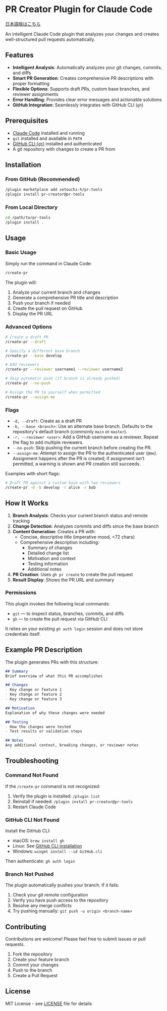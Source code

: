# PR Creator Plugin for Claude Code

[日本語版はこちら](README.ja.md)

An intelligent Claude Code plugin that analyzes your changes and creates well-structured pull requests automatically.

## Features

- **Intelligent Analysis**: Automatically analyzes your git changes, commits, and diffs
- **Smart PR Generation**: Creates comprehensive PR descriptions with proper formatting
- **Flexible Options**: Supports draft PRs, custom base branches, and reviewer assignments
- **Error Handling**: Provides clear error messages and actionable solutions
- **GitHub Integration**: Seamlessly integrates with GitHub CLI (`gh`)

## Prerequisites

- [Claude Code](https://claude.ai/download) installed and running
- `git` installed and available in `PATH`
- [GitHub CLI (`gh`)](https://cli.github.com/) installed and authenticated
- A git repository with changes to create a PR from

## Installation

### From GitHub (Recommended)

```bash
/plugin marketplace add setouchi-h/pr-tools
/plugin install pr-creator@pr-tools
```

### From Local Directory

```bash
cd /path/to/pr-tools
/plugin install .
```

## Usage

### Basic Usage

Simply run the command in Claude Code:

```bash
/create-pr
```

The plugin will:
1. Analyze your current branch and changes
2. Generate a comprehensive PR title and description
3. Push your branch if needed
4. Create the pull request on GitHub
5. Display the PR URL

### Advanced Options

```bash
# Create a draft PR
/create-pr --draft

# Specify a different base branch
/create-pr --base develop

# Add reviewers
/create-pr --reviewer username1 --reviewer username2

# Skip automatic push (if branch is already pushed)
/create-pr --no-push

# Assign the PR to yourself when permitted
/create-pr --assign-me
```

### Flags

- `-d, --draft`: Create as a draft PR
- `-b, --base <branch>`: Use an alternate base branch. Defaults to the repository's default branch (commonly `main` or `master`).
- `-r, --reviewer <user>`: Add a GitHub username as a reviewer. Repeat the flag to add multiple reviewers.
- `--no-push`: Skip pushing the current branch before creating the PR.
- `--assign-me`: Attempt to assign the PR to the authenticated user (`@me`). Assignment happens after the PR is created; if assignment isn’t permitted, a warning is shown and PR creation still succeeds.

Examples with short flags:

```bash
# Draft PR against a custom base with two reviewers
/create-pr -d -b develop -r alice -r bob
```

## How It Works

1. **Branch Analysis**: Checks your current branch status and remote tracking
2. **Change Detection**: Analyzes commits and diffs since the base branch
3. **Content Generation**: Creates a PR with:
   - Concise, descriptive title (imperative mood, <72 chars)
   - Comprehensive description including:
     - Summary of changes
     - Detailed change list
     - Motivation and context
     - Testing information
     - Additional notes
4. **PR Creation**: Uses `gh pr create` to create the pull request
5. **Result Display**: Shows the PR URL and summary

### Permissions

This plugin invokes the following local commands:

- `git` — to inspect status, branches, commits, and diffs
- `gh` — to create the pull request via GitHub CLI

It relies on your existing `gh auth login` session and does not store credentials itself.

## Example PR Description

The plugin generates PRs with this structure:

```markdown
## Summary
Brief overview of what this PR accomplishes

## Changes
- Key change or feature 1
- Key change or feature 2
- Key change or feature 3

## Motivation
Explanation of why these changes were needed

## Testing
- How the changes were tested
- Test results or validation steps

## Notes
Any additional context, breaking changes, or reviewer notes
```

## Troubleshooting

### Command Not Found

If the `/create-pr` command is not recognized:
1. Verify the plugin is installed: `/plugin list`
2. Reinstall if needed: `/plugin install pr-creator@pr-tools`
3. Restart Claude Code

### GitHub CLI Not Found

Install the GitHub CLI:
- macOS: `brew install gh`
- Linux: See [GitHub CLI installation](https://github.com/cli/cli#installation)
- Windows: `winget install --id GitHub.cli`

Then authenticate: `gh auth login`

### Branch Not Pushed

The plugin automatically pushes your branch. If it fails:
1. Check your git remote configuration
2. Verify you have push access to the repository
3. Resolve any merge conflicts
4. Try pushing manually: `git push -u origin <branch-name>`

## Contributing

Contributions are welcome! Please feel free to submit issues or pull requests.

1. Fork the repository
2. Create your feature branch
3. Commit your changes
4. Push to the branch
5. Create a Pull Request

## License

MIT License - see [LICENSE](LICENSE) file for details
